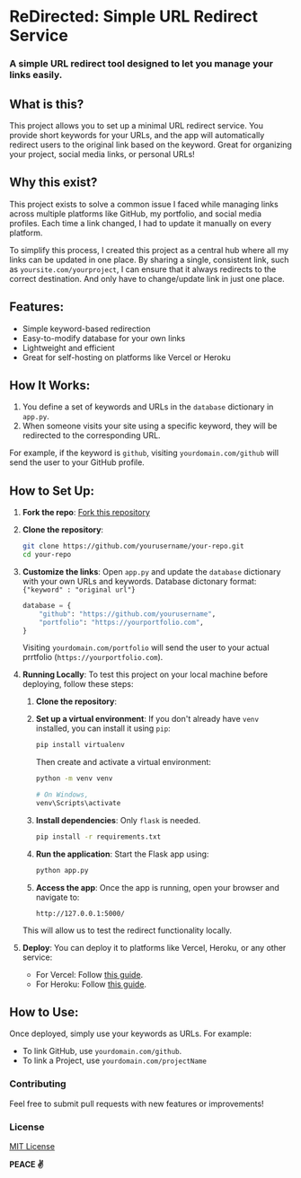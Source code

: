 # ReDirected: Simple URL Redirect Service

### A simple URL redirect tool designed to let you manage your links easily.

## What is this?

This project allows you to set up a minimal URL redirect service. You provide short keywords for your URLs, and the app will automatically redirect users to the original link based on the keyword. Great for organizing your project, social media links, or personal URLs!


## Why this exist?

This project exists to solve a common issue I faced while managing links across multiple platforms like GitHub, my portfolio, and social media profiles. Each time a link changed, I had to update it manually on every platform.

To simplify this process, I created this project as a central hub where all my links can be updated in one place. By sharing a single, consistent link, such as `yoursite.com/yourproject`, I can ensure that it always redirects to the correct destination. And only have to change/update link in just one place.


## Features:
- Simple keyword-based redirection
- Easy-to-modify database for your own links
- Lightweight and efficient
- Great for self-hosting on platforms like Vercel or Heroku

## How It Works:

1. You define a set of keywords and URLs in the `database` dictionary in `app.py`.
2. When someone visits your site using a specific keyword, they will be redirected to the corresponding URL.

For example, if the keyword is `github`, visiting `yourdomain.com/github` will send the user to your GitHub profile.

## How to Set Up:

1. **Fork the repo**: [Fork this repository](https://github.com/your-repo-link)
2. **Clone the repository**:
    ```bash
    git clone https://github.com/yourusername/your-repo.git
    cd your-repo
    ```

3. **Customize the links**: Open `app.py` and update the `database` dictionary with your own URLs and keywords. Database dictonary format: `{"keyword" : "original url"}`
    ```python
    database = {
        "github": "https://github.com/yourusername",
        "portfolio": "https://yourportfolio.com",
    }
    ```
    Visiting `yourdomain.com/portfolio` will send the user to your actual prrtfolio (`https://yourportfolio.com`).

4. **Running Locally**: To test this project on your local machine before deploying, follow these steps:

    1. **Clone the repository**:

    2. **Set up a virtual environment**: If you don't already have `venv` installed, you can install it using `pip`:
        ```bash
        pip install virtualenv
        ```
        Then create and activate a virtual environment:
        ```bash
        python -m venv venv

        # On Windows,
        venv\Scripts\activate
        ```

    3. **Install dependencies**: Only `flask` is needed. 
        ```bash
        pip install -r requirements.txt
        ```

    4. **Run the application**: Start the Flask app using:
        ```bash
        python app.py
        ```

    5. **Access the app**:
    Once the app is running, open your browser and navigate to:
        ```
        http://127.0.0.1:5000/
        ```

    This will allow us to test the redirect functionality locally.

5. **Deploy**: You can deploy it to platforms like Vercel, Heroku, or any other service:
    - For Vercel: Follow [this guide](https://vercel.com/docs/cli).
    - For Heroku: Follow [this guide](https://devcenter.heroku.com/articles/getting-started-with-python).

## How to Use:

Once deployed, simply use your keywords as URLs. For example:
- To link GitHub, use `yourdomain.com/github`.
- To link a Project, use `yourdomain.com/projectName` 

### Contributing

Feel free to submit pull requests with new features or improvements!

### License

 [MIT License](LICENSE)

**PEACE ✌️**
